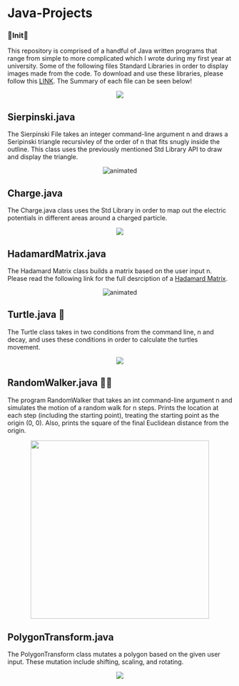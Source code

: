# Java-Projects

### 🎉Init🎉 ###

This repository is comprised of a handful of Java written programs that range from simple to more complicated which I wrote during my first year at university. Some of the following files Standard Libraries in order to display images made from the code. To download and use these libraries, please follow this [LINK](https://introcs.cs.princeton.edu/java/stdlib/). The Summary of each file can be seen below!

<p align="center"><img src="https://64.media.tumblr.com/b939397bc11163b0a6f29fc4a3980c16/tumblr_inline_ngciu8uXPD1sgs7fm.jpg" /></p>

## Sierpinski.java ##

The Sierpinski File takes an integer command-line argument n and draws a Seripinski triangle recursivley of the order of n that fits snugly inside the outline. This class uses the previously mentioned Std Library API to draw and display the triangle. 

<p align="center"><img src="https://upload.wikimedia.org/wikipedia/commons/a/ad/Random_Sierpinski_Triangle_animation.gif" alt = "animated"/></p>

## Charge.java ##

The Charge.java class uses the Std Library in order to map out the electric potentials in different areas around a charged particle. 

<p align="center"><img src="https://www.3ds.com/uploads/pics/Spheres-Potential-fig1.jpg"/></p>

## HadamardMatrix.java ##

The Hadamard Matrix class builds a matrix based on the user input n. Please read the following link for the full desrciption of a [Hadamard Matrix](https://en.wikipedia.org/wiki/Hadamard_matrix).

<p align="center"><img src="https://www.cs.princeton.edu/courses/archive/spring03/cs126/assignments/hadamard1-16.gif" alt = "animated"/></p>

## Turtle.java 🐢 ##

The Turtle class takes in two conditions from the command line, n and decay, and uses these conditions in order to calculate the turtles movement. 

<p align="center"><img src="https://runestone.academy/runestone/books/published/csjava/_images/turtleOOD.png"/></p>

## RandomWalker.java 🚶‍♂️ ##

The program RandomWalker that takes an int command-line argument n and simulates the motion of a random walk for n steps. Prints the location at each step (including the starting point), treating the starting point as the origin (0, 0). Also, prints the square of the final Euclidean distance from the origin.

<p align="center"><img src="https://bcan.org/wp-content/uploads/2019/09/Walking-Person-Icon.png" width="400" height="400"/></p>

## PolygonTransform.java ##

The PolygonTransform class mutates a polygon based on the given user input. These mutation include shifting, scaling, and rotating. 

<p align="center"><img src="https://runestone.academy/runestone/books/published/csjava/_images/turtleOOD.png"/></p>
